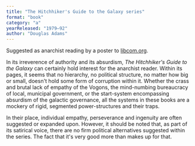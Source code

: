 ```yaml
---
title: "The Hitchhiker's Guide to the Galaxy series"
format: "book"
category: "a"
yearReleased: "1979–92"
author: "Douglas Adams"
---
```


Suggested as anarchist reading by a poster to <a href="http://libcom.org/forums/introductory/anarchism-suggested-reading?page=2">libcom.org</a>.

In its irreverence of authority and its absurdism, <em>The Hitchhiker's Guide to the Galaxy</em> can certainly hold interest for the anarchist reader. Within its pages, it seems that no hierarchy, no political structure, no matter how big or small, doesn't hold some form of corruption within it. Whether the crass and brutal lack of empathy of the Vogons, the mind-numbing bureaucracy of local, municipal government, or the start-system encompassing absurdism of the galactic governance, all the systems in these books are a mockery of rigid, segmented power-structures and their traps.

In their place, individual empathy, perseverance and ingenuity are often suggested or expanded upon. However, it should be noted that, as part of its satirical voice, there are no firm political alternatives suggested within the series. The fact that it's very good more than makes up for that.
